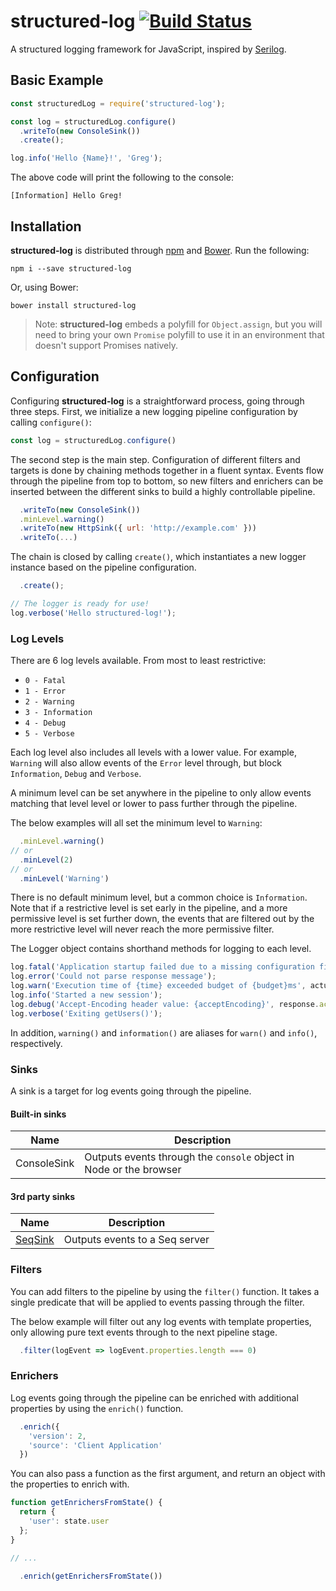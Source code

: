 # structured-log [![Build Status](https://travis-ci.org/structured-log/structured-log.svg)](https://travis-ci.org/structured-log/structured-log)

A structured logging framework for JavaScript, inspired by [Serilog](http://serilog.net/).

## Basic Example

```js
const structuredLog = require('structured-log');

const log = structuredLog.configure()
  .writeTo(new ConsoleSink())
  .create();

log.info('Hello {Name}!', 'Greg');
```

The above code will print the following to the console:

    [Information] Hello Greg!

## Installation

**structured-log** is distributed through [npm](https://www.npmjs.com/package/structured-log) and [Bower](https://bower.io/). Run the following:

    npm i --save structured-log

Or, using Bower:

    bower install structured-log

> Note: **structured-log** embeds a polyfill for `Object.assign`, but you will need to bring your own `Promise` polyfill to use it in an environment that doesn't support Promises natively.

## Configuration

Configuring **structured-log** is a straightforward process, going through three steps.
First, we initialize a new logging pipeline configuration by calling `configure()`:

```js
const log = structuredLog.configure()
```

The second step is the main step. Configuration of different
filters and targets is done by chaining methods together in a fluent syntax.
Events flow through the pipeline from top to bottom, so new filters and
enrichers can be inserted between the different sinks to build a highly
controllable pipeline.

```js
  .writeTo(new ConsoleSink())
  .minLevel.warning()
  .writeTo(new HttpSink({ url: 'http://example.com' }))
  .writeTo(...)
```

The chain is closed by calling `create()`, which instantiates a new logger
instance based on the pipeline configuration.

```js
  .create();

// The logger is ready for use!
log.verbose('Hello structured-log!');
```

### Log Levels

There are 6 log levels available. From most to least restrictive:
- `0 - Fatal`
- `1 - Error`
- `2 - Warning`
- `3 - Information`
- `4 - Debug`
- `5 - Verbose`

Each log level also includes all levels with a lower value. For example, `Warning` will also
allow events of the `Error` level through, but block `Information`, `Debug` and
`Verbose`.

A minimum level can be set anywhere in the pipeline to only allow events matching that level
level or lower to pass further through the pipeline.

The below examples will all set the minimum level to `Warning`:

```js
  .minLevel.warning()
// or
  .minLevel(2)
// or
  .minLevel('Warning')
```

There is no default minimum level, but a common choice is `Information`. Note that if a restrictive level is set early in the pipeline,
and a more permissive level is set further down, the events that are filtered out by the more restrictive level
will never reach the more permissive filter.

The Logger object contains shorthand methods for logging to each level.

```js
log.fatal('Application startup failed due to a missing configuration file');
log.error('Could not parse response message');
log.warn('Execution time of {time} exceeded budget of {budget}ms', actualTime, budgetTime);
log.info('Started a new session');
log.debug('Accept-Encoding header value: {acceptEncoding}', response.acceptEncoding);
log.verbose('Exiting getUsers()');
```

In addition, `warning()` and `information()` are aliases for `warn()` and `info()`, respectively.

### Sinks

A sink is a target for log events going through the pipeline.

#### Built-in sinks
|Name|Description|
|---|---|
|ConsoleSink|Outputs events through the `console` object in Node or the browser|

#### 3rd party sinks
|Name|Description|
|---|---|
|[SeqSink](https://github.com/Wedvich/structured-log-seq-sink)|Outputs events to a Seq server|

### Filters

You can add filters to the pipeline by using the `filter()` function. It takes
a single predicate that will be applied to events passing through the filter.

The below example will filter out any log events with template properties, only
allowing pure text events through to the next pipeline stage.

```js
  .filter(logEvent => logEvent.properties.length === 0)
```

### Enrichers

Log events going through the pipeline can be enriched with additional properties
by using the `enrich()` function.

```js
  .enrich({
    'version': 2,
    'source': 'Client Application'
  })
```

You can also pass a function as the first argument, and return an object with
the properties to enrich with.

```js
function getEnrichersFromState() {
  return {
    'user': state.user
  };
}

// ...

  .enrich(getEnrichersFromState())

```
